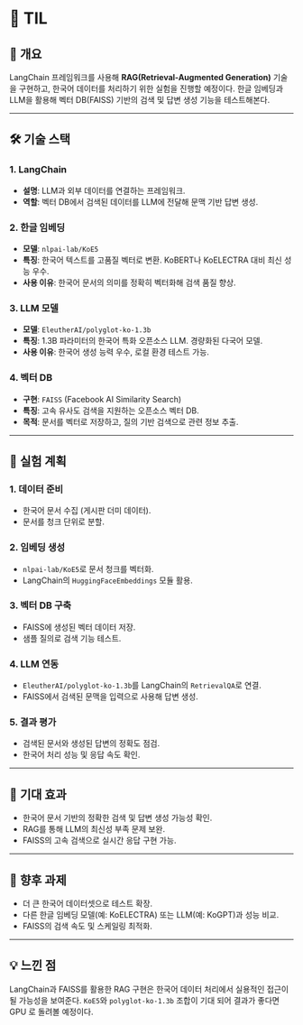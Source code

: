 # 📌 TIL

## 📝 개요
LangChain 프레임워크를 사용해 **RAG(Retrieval-Augmented Generation)** 기술을 구현하고, 한국어 데이터를 처리하기 위한 실험을 진행할 예정이다. 한글 임베딩과 LLM을 활용해 벡터 DB(FAISS) 기반의 검색 및 답변 생성 기능을 테스트해본다.

---

## 🛠️ 기술 스택
### 1. LangChain
- **설명**: LLM과 외부 데이터를 연결하는 프레임워크.
- **역할**: 벡터 DB에서 검색된 데이터를 LLM에 전달해 문맥 기반 답변 생성.


### 2. 한글 임베딩
- **모델**: `nlpai-lab/KoE5`
- **특징**: 한국어 텍스트를 고품질 벡터로 변환. KoBERT나 KoELECTRA 대비 최신 성능 우수.
- **사용 이유**: 한국어 문서의 의미를 정확히 벡터화해 검색 품질 향상.

### 3. LLM 모델
- **모델**: `EleutherAI/polyglot-ko-1.3b`
- **특징**: 1.3B 파라미터의 한국어 특화 오픈소스 LLM. 경량화된 다국어 모델.
- **사용 이유**: 한국어 생성 능력 우수, 로컬 환경 테스트 가능.

### 4. 벡터 DB
- **구현**: `FAISS` (Facebook AI Similarity Search)
- **특징**: 고속 유사도 검색을 지원하는 오픈소스 벡터 DB.
- **목적**: 문서를 벡터로 저장하고, 질의 기반 검색으로 관련 정보 추출.

---

## 🚀 실험 계획
### 1. 데이터 준비
- 한국어 문서 수집 (게시판 더미 데이터).
- 문서를 청크 단위로 분할.

### 2. 임베딩 생성
- `nlpai-lab/KoE5`로 문서 청크를 벡터화.
- LangChain의 `HuggingFaceEmbeddings` 모듈 활용.

### 3. 벡터 DB 구축
- FAISS에 생성된 벡터 데이터 저장.
- 샘플 질의로 검색 기능 테스트.

### 4. LLM 연동
- `EleutherAI/polyglot-ko-1.3b`를 LangChain의 `RetrievalQA`로 연결.
- FAISS에서 검색된 문맥을 입력으로 사용해 답변 생성.

### 5. 결과 평가
- 검색된 문서와 생성된 답변의 정확도 점검.
- 한국어 처리 성능 및 응답 속도 확인.

---

## 🌟 기대 효과
- 한국어 문서 기반의 정확한 검색 및 답변 생성 가능성 확인.
- RAG를 통해 LLM의 최신성 부족 문제 보완.
- FAISS의 고속 검색으로 실시간 응답 구현 가능.

---

## 🔧 향후 과제
- 더 큰 한국어 데이터셋으로 테스트 확장.
- 다른 한글 임베딩 모델(예: KoELECTRA) 또는 LLM(예: KoGPT)과 성능 비교.
- FAISS의 검색 속도 및 스케일링 최적화.

---

## 💡 느낀 점
LangChain과 FAISS를 활용한 RAG 구현은 한국어 데이터 처리에서 실용적인 접근이 될 가능성을 보여준다. `KoE5`와 `polyglot-ko-1.3b` 조합이 기대 되어 결과가 좋다면 GPU 로 돌려볼 예정이다.
